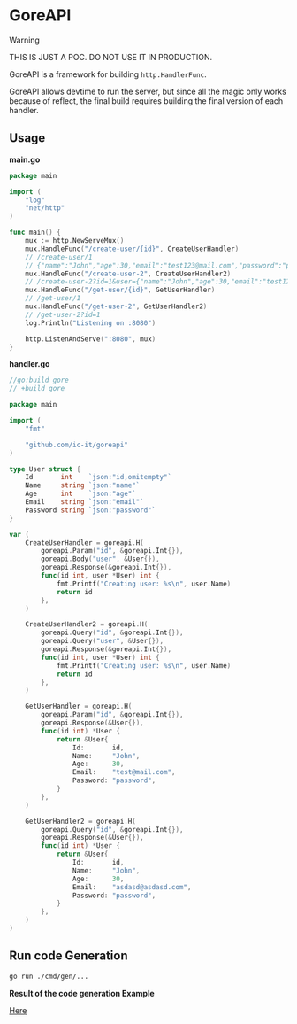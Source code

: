# GoreAPI

> [!WARNING]
> THIS IS JUST A POC. DO NOT USE IT IN PRODUCTION.

GoreAPI is a framework for building `http.HandlerFunc`.  

GoreAPI allows devtime to run the server, but since all the magic only works 
because of reflect, the final build requires building the final version of each handler. 

## Usage

**main.go**
```go
package main

import (
	"log"
	"net/http"
)

func main() {
	mux := http.NewServeMux()
	mux.HandleFunc("/create-user/{id}", CreateUserHandler)
	// /create-user/1
	// {"name":"John","age":30,"email":"test123@mail.com","password":"password"}
	mux.HandleFunc("/create-user-2", CreateUserHandler2)
	// /create-user-2?id=1&user={"name":"John","age":30,"email":"test123@mail.com","password":"password"}
	mux.HandleFunc("/get-user/{id}", GetUserHandler)
	// /get-user/1
	mux.HandleFunc("/get-user-2", GetUserHandler2)
	// /get-user-2?id=1
	log.Println("Listening on :8080")

	http.ListenAndServe(":8080", mux)
}
```

**handler.go**
```go
//go:build gore
// +build gore

package main

import (
	"fmt"

	"github.com/ic-it/goreapi"
)

type User struct {
	Id       int    `json:"id,omitempty"`
	Name     string `json:"name"`
	Age      int    `json:"age"`
	Email    string `json:"email"`
	Password string `json:"password"`
}

var (
	CreateUserHandler = goreapi.H(
		goreapi.Param("id", &goreapi.Int{}),
		goreapi.Body("user", &User{}),
		goreapi.Response(&goreapi.Int{}),
		func(id int, user *User) int {
			fmt.Printf("Creating user: %s\n", user.Name)
			return id
		},
	)

	CreateUserHandler2 = goreapi.H(
		goreapi.Query("id", &goreapi.Int{}),
		goreapi.Query("user", &User{}),
		goreapi.Response(&goreapi.Int{}),
		func(id int, user *User) int {
			fmt.Printf("Creating user: %s\n", user.Name)
			return id
		},
	)

	GetUserHandler = goreapi.H(
		goreapi.Param("id", &goreapi.Int{}),
		goreapi.Response(&User{}),
		func(id int) *User {
			return &User{
				Id:       id,
				Name:     "John",
				Age:      30,
				Email:    "test@mail.com",
				Password: "password",
			}
		},
	)

	GetUserHandler2 = goreapi.H(
		goreapi.Query("id", &goreapi.Int{}),
		goreapi.Response(&User{}),
		func(id int) *User {
			return &User{
				Id:       id,
				Name:     "John",
				Age:      30,
				Email:    "asdasd@asdasd.com",
				Password: "password",
			}
		},
	)
)
```

## Run code Generation

```bash
go run ./cmd/gen/...
```

**Result of the code generation Example**

[Here](./cmd/web/handlers-generated.go)